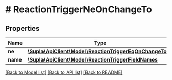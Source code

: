 # # ReactionTriggerNeOnChangeTo

## Properties

Name | Type | Description | Notes
------------ | ------------- | ------------- | -------------
**ne** | [**\Supla\ApiClient\Model\ReactionTriggerEqOnChangeToEq**](ReactionTriggerEqOnChangeToEq.md) |  |
**name** | [**\Supla\ApiClient\Model\ReactionTriggerFieldNames**](ReactionTriggerFieldNames.md) |  | [optional]

[[Back to Model list]](../../README.md#models) [[Back to API list]](../../README.md#endpoints) [[Back to README]](../../README.md)
